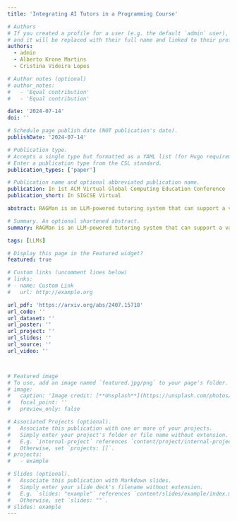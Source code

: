 ```yaml
---
title: 'Integrating AI Tutors in a Programming Course'

# Authors
# If you created a profile for a user (e.g. the default `admin` user), write the username (folder name) here
# and it will be replaced with their full name and linked to their profile.
authors:
  - admin
  - Alberto Krone Martins
  - Cristina Videira Lopes

# Author notes (optional)
# author_notes:
#   - 'Equal contribution'
#   - 'Equal contribution'

date: '2024-07-14'
doi: ''

# Schedule page publish date (NOT publication's date).
publishDate: '2024-07-14'

# Publication type.
# Accepts a single type but formatted as a YAML list (for Hugo requirements).
# Enter a publication type from the CSL standard.
publication_types: ['paper']

# Publication name and optional abbreviated publication name.
publication: In 1st ACM Virtual Global Computing Education Conference (SIGCSE Virtual 2024)
publication_short: In SIGCSE Virtual

abstract: RAGMan is an LLM-powered tutoring system that can support a variety of course-specific and homework-specific AI tutors. RAGMan leverages Retrieval Augmented Generation (RAG), as well as strict instructions, to ensure the alignment of the AI tutors' responses. By using RAGMan's AI tutors, students receive assistance with their specific homework assignments without directly obtaining solutions, while also having the ability to ask general programming-related questions. <br> RAGMan was deployed as an optional resource in an introductory programming course with an enrollment of 455 students. It was configured as a set of five homework-specific AI tutors. This paper describes the interactions the students had with the AI tutors, the students' feedback, and a comparative grade analysis. Overall, about half of the students engaged with the AI tutors, and the vast majority of the interactions were legitimate homework questions. When students posed questions within the intended scope, the AI tutors delivered accurate responses 98% of the time. Within the students used AI tutors, 78% reported that the tutors helped their learning. Beyond AI tutors' ability to provide valuable suggestions, students reported appreciating them for fostering a safe learning environment free from judgment. 

# Summary. An optional shortened abstract.
summary: RAGMan is an LLM-powered tutoring system that can support a variety of course-specific and homework-specific AI tutors.

tags: [LLMs]

# Display this page in the Featured widget?
featured: true

# Custom links (uncomment lines below)
# links:
# - name: Custom Link
#   url: http://example.org

url_pdf: 'https://arxiv.org/abs/2407.15718'
url_code: ''
url_dataset: ''
url_poster: ''
url_project: ''
url_slides: ''
url_source: ''
url_video: ''



# Featured image
# To use, add an image named `featured.jpg/png` to your page's folder.
# image:
#   caption: 'Image credit: [**Unsplash**](https://unsplash.com/photos/pLCdAaMFLTE)'
#   focal_point: ''
#   preview_only: false

# Associated Projects (optional).
#   Associate this publication with one or more of your projects.
#   Simply enter your project's folder or file name without extension.
#   E.g. `internal-project` references `content/project/internal-project/index.md`.
#   Otherwise, set `projects: []`.
# projects:
#   - example

# Slides (optional).
#   Associate this publication with Markdown slides.
#   Simply enter your slide deck's filename without extension.
#   E.g. `slides: "example"` references `content/slides/example/index.md`.
#   Otherwise, set `slides: ""`.
# slides: example
---
```


<!-- {{% callout note %}}
Click the _Cite_ button above to demo the feature to enable visitors to import publication metadata into their reference management software.
{{% /callout %}}

{{% callout note %}}
Create your slides in Markdown - click the _Slides_ button to check out the example.
{{% /callout %}}

Add the publication's **full text** or **supplementary notes** here. You can use rich formatting such as including [code, math, and images](https://wowchemy.com/docs/content/writing-markdown-latex/). -->
